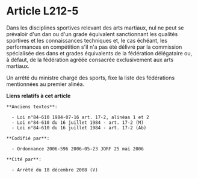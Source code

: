 # Article L212-5

Dans les disciplines sportives relevant des arts martiaux, nul ne peut se prévaloir d'un dan ou d'un grade équivalent
sanctionnant les qualités sportives et les connaissances techniques et, le cas échéant, les performances en compétition s'il
n'a pas été délivré par la commission spécialisée des dans et grades équivalents de la fédération délégataire ou, à défaut,
de la fédération agréée consacrée exclusivement aux arts martiaux.

Un arrêté du ministre chargé des sports, fixe la liste des fédérations mentionnées au premier alinéa.

**Liens relatifs à cet article**

	**Anciens textes**:

	  - Loi n°84-610 1984-07-16 art. 17-2, alinéas 1 et 2
	  - Loi n°84-610 du 16 juillet 1984 - art. 17-2 (M)
	  - Loi n°84-610 du 16 juillet 1984 - art. 17-2 (Ab)

	**Codifié par**:

	  - Ordonnance 2006-596 2006-05-23 JORF 25 mai 2006

	**Cité par**:

	  - Arrêté du 18 décembre 2008 (V)
